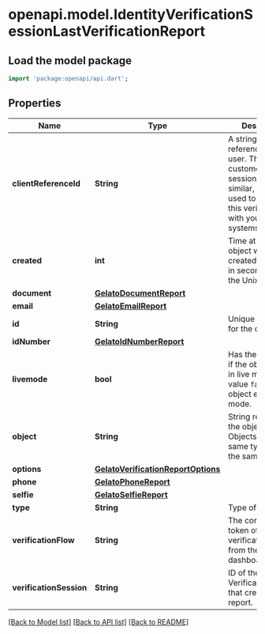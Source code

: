 # openapi.model.IdentityVerificationSessionLastVerificationReport

## Load the model package
```dart
import 'package:openapi/api.dart';
```

## Properties
Name | Type | Description | Notes
------------ | ------------- | ------------- | -------------
**clientReferenceId** | **String** | A string to reference this user. This can be a customer ID, a session ID, or similar, and can be used to reconcile this verification with your internal systems. | [optional] 
**created** | **int** | Time at which the object was created. Measured in seconds since the Unix epoch. | 
**document** | [**GelatoDocumentReport**](GelatoDocumentReport.md) |  | [optional] 
**email** | [**GelatoEmailReport**](GelatoEmailReport.md) |  | [optional] 
**id** | **String** | Unique identifier for the object. | 
**idNumber** | [**GelatoIdNumberReport**](GelatoIdNumberReport.md) |  | [optional] 
**livemode** | **bool** | Has the value `true` if the object exists in live mode or the value `false` if the object exists in test mode. | 
**object** | **String** | String representing the object's type. Objects of the same type share the same value. | 
**options** | [**GelatoVerificationReportOptions**](GelatoVerificationReportOptions.md) |  | [optional] 
**phone** | [**GelatoPhoneReport**](GelatoPhoneReport.md) |  | [optional] 
**selfie** | [**GelatoSelfieReport**](GelatoSelfieReport.md) |  | [optional] 
**type** | **String** | Type of report. | 
**verificationFlow** | **String** | The configuration token of a verification flow from the dashboard. | [optional] 
**verificationSession** | **String** | ID of the VerificationSession that created this report. | [optional] 

[[Back to Model list]](../README.md#documentation-for-models) [[Back to API list]](../README.md#documentation-for-api-endpoints) [[Back to README]](../README.md)


